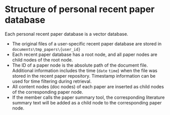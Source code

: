 # Structure of personal recent paper database

Each personal recent paper database is a vector database.

- The original files of a user-specific recent paper database are stored in `documents\tmp_papers\{user_id}`
- Each recent paper database has a root node, and all paper nodes are child nodes of the root node.
- The ID of a paper node is the absolute path of the document file. 
Additional information includes the time (`date` `time`) when the file was stored in the recent paper repository. 
Timestamp information can be used for time filtering during retrieval.
- All content nodes (doc nodes) of each paper are inserted as child nodes of the corresponding paper node.
- If the member calls the paper summary tool, the corresponding literature summary text will be added as a child node 
to the corresponding paper node.